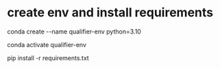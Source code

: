 ## 

# create env and install requirements
conda create --name qualifier-env python=3.10

conda activate qualifier-env

pip install -r requirements.txt